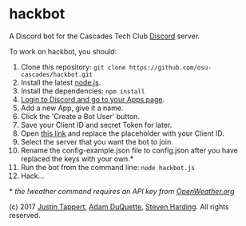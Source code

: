 # hackbot

A Discord bot for the Cascades Tech Club [Discord](http://discordapp.com) server.

To work on hackbot, you should:

1. Clone this repository: `git clone https://github.com/osu-cascades/hackbot.git`
2. Install the latest [node.js](https://nodejs.org).
3. Install the dependencies: `npm install`
4. [Login to Discord and go to your Apps page](https://discordapp.com/developers/applications/me).
5. Add a new App, give it a name.
6. Click the 'Create a Bot User' button.
7. Save your Client ID and secret Token for later.
8. Open [this link](https://discordapp.com/oauth2/authorize?client_id=INSERT_CLIENT_ID_HERE&scope=bot&permissions=0) and replace the placeholder with your Client ID.
9. Select the server that you want the bot to join.
10. Rename the config-example.json file to config.json after you have replaced the keys with your own.*
11. Run the bot from the command line: `node hackbot.js`
12. Hack...

&ast; _the !weather command requires an API key from [OpenWeather.org](https://openweathermap.org/)_

(c) 2017 [Justin Tappert](https://github.com/JWTappert), [Adam DuQuette](https://github.com/DukeOfEtiquette), [Steven Harding](https://github.com/Otis0620). All rights reserved.
